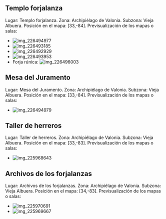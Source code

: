 ## Templo forjalanza
Lugar: Templo forjalanza.
Zona: Archipiélago de Valonia.
Subzona: Vieja Albuera.
Posición en el mapa: [33,-84].
Previsualización de los mapas o salas:
- ![img_226494977](https://media.discordapp.net/attachments/1115311447145193482/1115355606665138226/226494977.jpg)
- ![img_226493185](https://media.discordapp.net/attachments/1115311447145193482/1115355580807254158/226493185.jpg)
- ![img_226492929](https://media.discordapp.net/attachments/1115311447145193482/1115355578613645444/226492929.jpg)
- ![img_226493953](https://media.discordapp.net/attachments/1115311447145193482/1115355604110802944/226493953.jpg)
- Forja rúnica: ![img_226496003](https://media.discordapp.net/attachments/1115311447145193482/1115355609844416532/226496003.jpg)

## Mesa del Juramento
Lugar: Mesa del Juramento.
Zona: Archipiélago de Valonia.
Subzona: Vieja Albuera.
Posición en el mapa: [33,-84].
Previsualización de los mapas o salas:
- ![img_226494979](https://media.discordapp.net/attachments/1115311447145193482/1115355607982145577/226494979.jpg)

## Taller de herreros
Lugar: Taller de herreros.
Zona: Archipiélago de Valonia.
Subzona: Vieja Albuera.
Posición en el mapa: [33,-83].
Previsualización de los mapas o salas:
- ![img_225968643](https://media.discordapp.net/attachments/1115311447145193482/1115355476473950218/225968643.jpg)

## Archivos de los forjalanzas
Lugar: Archivos de los forjalanzas.
Zona: Archipiélago de Valonia.
Subzona: Vieja Albuera.
Posición en el mapa: [34,-83].
Previsualización de los mapas o salas:
- ![img_225970691](https://media.discordapp.net/attachments/1115311447145193482/1115355510015807579/225970691.jpg)
- ![img_225969667](https://media.discordapp.net/attachments/1115311447145193482/1115355484992585839/225969667.jpg)